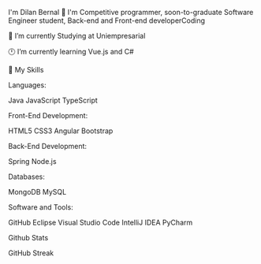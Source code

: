 I'm Dilan Bernal 🎸
I'm Competitive programmer, soon-to-graduate Software Engineer student, Back-end and Front-end developerCoding

🏢 I’m currently Studying at Uniempresarial

🕛 I’m currently learning Vue.js and C#



🎯 My Skills


Languages:

Java JavaScript TypeScript

Front-End Development:

HTML5 CSS3 Angular Bootstrap


Back-End Development:

Spring Node.js

Databases:

MongoDB MySQL

Software and Tools:

GitHub Eclipse Visual Studio Code IntelliJ IDEA PyCharm

 Github Stats

 GitHub Streak
